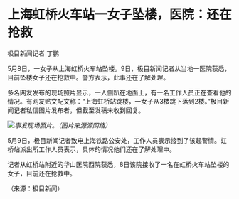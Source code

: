 # 上海虹桥火车站一女子坠楼，医院：还在抢救

极目新闻记者 丁鹏

5月8日，一女子从上海虹桥火车站坠楼。9日，极目新闻记者从当地一医院获悉，目前坠楼女子还在抢救中。警方表示，此事还在了解处理。

多名网友发布的现场照片显示，一人侧趴在地面上，有一名工作人员正在查看他的情况。有网友贴文配文称：“上海虹桥站跳楼，一女子从3楼跳下落到2楼。”极目新闻记者私信图片发布者，但截至发稿未收到回复。

![](https://inews.gtimg.com/om_bt/OnD4ddaShcWaselF7jr5Yd7iL2NUayuGXHMyq4VHBHnDwAA/1000)_事发现场照片。（图片来源源网络）_

5月9日，极目新闻记者致电上海铁路公安处，工作人员表示接到了该起警情。虹桥站派出所工作人员表示，具体的情况他们还在了解处理中。

记者从虹桥站附近的华山医院西院获悉，8日该院接收了一名在虹桥火车站坠楼的女子，目前还在抢救中。

（来源：极目新闻）

